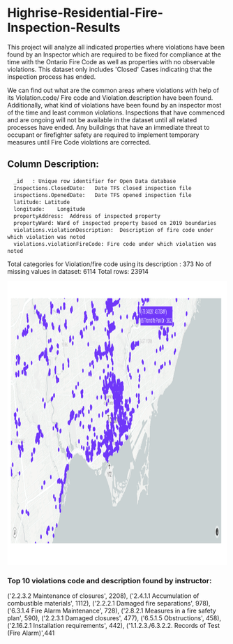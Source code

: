 # Highrise-Residential-Fire-Inspection-Results



This project will analyze all indicated properties where violations have been found by an Inspector which are required to be fixed for compliance at the time with the Ontario Fire Code as well as properties with no observable violations. This dataset only includes 'Closed' Cases indicating that the inspection process has ended.

We can find out what are the common areas where violations with help of its Violation.code/ Fire code and Violation.description have been found. Additionally, what kind of violations have been found by an inspector most of the time and least common violations.
Inspections that have commenced and are ongoing will not be available in the dataset until all related processes have ended. Any buildings that have an immediate threat to occupant or firefighter safety are required to implement temporary measures until Fire Code violations are corrected.

## Column	Description: 

      _id	: Unique row identifier for Open Data database
      Inspections.ClosedDate:	Date TFS closed inspection file
      inspections.OpenedDate:	Date TFS opened inspection file
      latitude:	Latitude
      longitude:	Longitude
      propertyAddress:	Address of inspected property
      propertyWard:	Ward of inspected property based on 2019 boundaries
      violations.violationDescription:	Description of fire code under which violation was noted
      violations.violationFireCode:	Fire code under which violation was noted


Total categories for Violation/fire code using its description : 373
No of missing values in dataset: 6114
Total rows: 23914

<img src="https://github.com/Aayushpatel007/Highrise-Residential-Fire-Inspection-Results/blob/master/map2.png" width="950" height="650" style="vertical-align:center;">


### Top 10 violations code and description found by instructor: 

('2.2.3.2 Maintenance of closures', 2208), 
('2.4.1.1 Accumulation of combustible materials', 1112), 
('2.2.2.1 Damaged fire separations', 978), 
('6.3.1.4 Fire Alarm Maintenance', 728),
('2.8.2.1 Measures in a fire safety plan', 590),
('2.2.3.1 Damaged closures', 477),
('6.5.1.5 Obstructions', 458),
('2.16.2.1 Installation requirements', 442),
('1.1.2.3./6.3.2.2. Records of Test (Fire Alarm)',441


